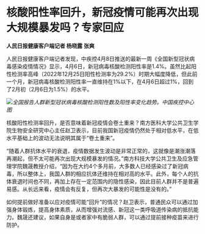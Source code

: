 # 核酸阳性率回升，新冠疫情可能再次出现大规模暴发吗？专家回应

**人民日报健康客户端记者 杨晓露 张爽**

人民日报健康客户端记者发现，中疾控4月8日推送的最新一周《全国新型冠状病毒感染疫情情况》显示，4月6日，新冠病毒核酸检测阳性率是1.4%。虽然比起阳性检测率高峰（2022年12月25日阳性检测率为29.2%）时期大幅度降低，但此前一个月，新冠病毒核酸检测阳性率一直维持在1%以下，在4月6日超过1%，回到了2月初（2月6日为1.5%）的水平。

![](https://inews.gtimg.com/news_bt/OyjnZ5xe7buzzvui7Kcg2CgH7-VW621EgGNNmxfGzJSTIAA/1000)_全国报告人群新型冠状病毒核酸检测阳性数及阳性率变化趋势。中国疾控中心图_

核酸阳性检测率回升，是否意味着新冠疫情会卷土重来？南方医科大学公共卫生学院生物安全研究中心主任赵卫表示，目前我国新冠疫情仍然处于相对低水平，在低水平基础上的波动无法说明其属于“卷土重来”。

“随着人群抗体水平的衰退，疫情数据发生波动是非常正常的，这就像是潮涨潮落再潮起，但不太可能再次出现大规模暴发的情况。”南方科技大学公共卫生及应急管理学院魏晟教授介绍，“因为在大约4个多月前，大多数人已经感染过了新冠病毒，所以整体上，我国人群的相应抗体还维持在相对高的水平。此外，每个人的抗体衰退时间也不同，再加上存在一定范围内的隐性感染，因此目前人群并不是普遍易感。从长远来看，疫情会有反复，但再次大暴发的可能性是没有的。”

如何提前做好准备以应对疫情可能“回升”的情况？赵卫表示，普通民众可以通过加强身体锻炼，提高身体素质，从而增强对流感、新冠这一类呼吸道传染病的抵抗能力。魏晟还建议，如果自身是或者家中有脆弱人群，可以通过提前接种疫苗来进行防护。

